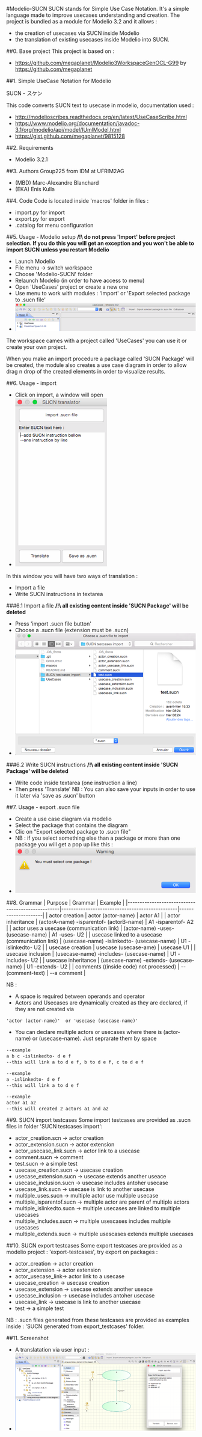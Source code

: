 #Modelio-SUCN
SUCN stands for Simple Use Case Notation. It's a simple language made to improve usecases understanding and creation. The project is bundled as a module for Modelio 3.2 and it allows :
- the creation of usecases via SUCN inside Modelio
- the translation of existing usecases inside Modelio into SUCN.

##0. Base project
This project is based on :
- https://github.com/megaplanet/Modelio3WorkspaceGenOCL-G99 by https://github.com/megaplanet

##1. Simple UseCase Notation for Modelio

SUCN - スケン

This code converts SUCN text to usecase in modelio, documentation used :
- http://modelioscribes.readthedocs.org/en/latest/UseCaseScribe.html
- https://www.modelio.org/documentation/javadoc-3.1/org/modelio/api/model/IUmlModel.html
- https://gist.github.com/megaplanet/9815128

##2. Requirements
- Modelio 3.2.1

##3. Authors
Group225 from IDM at UFRIM2AG
- (MBD) Marc-Alexandre Blanchard
- (EKA) Enis Kulla 

##4. Code 
Code is located inside 'macros' folder
in files :
- import.py for import
- export.py for export
- .catalog for menu configuration

##5. Usage - Modelio setup
**/!\ do not press 'Import' before project selection. If you do this you will get an exception and you won't be able to import SUCN unless you restart Modelio**
- Launch Modelio
- File menu -> switch workspace
- Choose 'Modelio-SUCN' folder
- Relaunch Modelio (in order to have access to menu)
- Open 'UseCases' project or create a new one
- Use menu to work with modules : 'Import' or 'Export selected package to .sucn file'
- ![alt text](screenshots/menu.png "menu screenshot")

The workspace cames with a project called 'UseCases' you can use it or create your own project. 

When you make an import procedure a package called 'SUCN Package' will be created, the module also creates a use case diagram in order to allow drag n drop of the created elements in order to visualize results.

##6. Usage - import
- Click on import, a window will open
- ![alt text](screenshots/mw.png "mainwindow screenshot")

In this window you will have two ways of translation :
- Import a file
- Write SUCN instructions in textarea

###6.1 Import a file
**/!\ all existing content inside 'SUCN Package' will be deleted**
- Press 'import .sucn file button'
- Choose a .sucn file (extension must be .sucn)
- ![alt text](screenshots/fd.png "filedialog sreenshot")

###6.2 Write SUCN instructions
**/!\ all existing content inside 'SUCN Package' will be deleted**
- Write code inside textarea (one instruction a line)
- Then press 'Translate'
NB : You can also save your inputs in order to use it later via 'save as .sucn' button

##7. Usage - export .sucn file
- Create a use case diagram via modelio
- Select the package that contains the diagram
- Clic on "Export selected package to .sucn file"
- NB : if you select something else than a package or more than one package you will get a pop up like this :
- ![alt text](screenshots/popup.png "pop warning")

##8. Grammar
| Purpose                                          | Grammar                                        | Example             |
|--------------------------------------------------|------------------------------------------------|---------------------|
| actor creation                                   | actor (actor-name)                             | actor A1            |
| actor inheritance                                | (actorA-name) -isparentof- (actorB-name)       | A1 -isparentof- A2  |
| actor uses a usecase        (communication link) | (actor-name) -uses- (usecase-name)             | A1 -uses- U2        |
| usecase linked to a usecase (communication link) | (usecase-name) -islinkedto- (usecase-name)     | U1 -islinkedto- U2  |
| usecase creation                                 | usecase (usecase-ame)                          | usecase U1          |
| usecase inclusion                                | (usecase-name) -includes- (usecase-name)       | U1 -includes- U2    |
| usecase inheritance                              | (usecase-name) -extends- (usecase-name)        | U1 -extends- U2     |
| comments ((inside code) not processed)           | --(comment-text)                               | --a comment         |

NB : 
- A space is required between operands and operator
- Actors and Usecases are dynamically created as they are declared, if they are not created via 
```
'actor (actor-name)'  or 'usecase (usecase-name)'
```
- You can declare multiple actors or usecases where there is (actor-name) or (usecase-name). Just seprarate them by space
```
--example
a b c -islinkedto- d e f
--this will link a to d e f, b to d e f, c to d e f
```
```
--example
a -islinkedto- d e f
--this will link a to d e f
```
```
--example
actor a1 a2
--this will created 2 actors a1 and a2
```

##9. SUCN import testcases
Some import testcases are provided as .sucn files in folder 'SUCN testcases import':
- actor_creation.scn -> actor creation
- actor_extension.sucn -> actor extension
- actor_usecase_link.sucn -> actor link to a usecase
- comment.sucn -> comment
- test.sucn -> a simple test
- usecase_creation.sucn -> usecase creation
- usecase_extension.sucn -> usecase extends another useace
- usecase_inclusion.sucn -> usecase includes antoher usecase
- usecase_link.sucn -> usecase is link to another usecase
- multiple_uses.sucn -> multiple actor use multiple usecase
- multiple_isparentof.sucn -> multiple actor are parent of multiple actors
- multiple_islinkedto.sucn -> multiple usecases are linked to multiple usecases
- multiple_includes.sucn -> multiple usescases includes multiple usecases
- multiple_extends.sucn -> multiple usescases extends multiple usecases

##10. SUCN export testcases
Some export testcases are provided as a modelio project : 'export-testcases', try export on packages :
- actor_creation -> actor creation
- actor_extension -> actor extension
- actor_usecase_link-> actor link to a usecase
- usecase_creation -> usecase creation
- usecase_extension -> usecase extends another useace
- usecase_inclusion -> usecase includes antoher usecase
- usecase_link -> usecase is link to another usecase
- test -> a simple test

NB : .sucn files generated from these testcases are provided as examples inside : 'SUCN generated from export_testcases' folder.

##11. Screenshot
- A translatation via user input :
- ![alt text](screenshots/sample1.png "sample 1")


